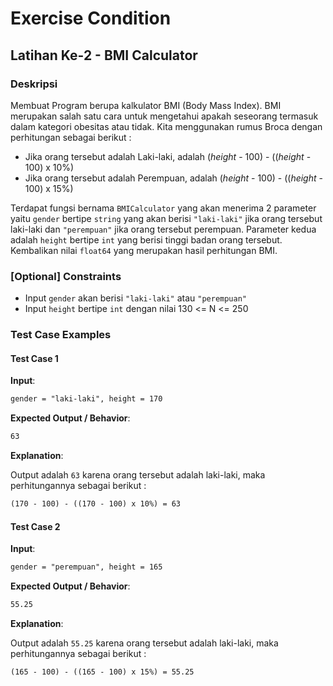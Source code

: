 # Exercise Condition

## Latihan Ke-2 - BMI Calculator

### Deskripsi

Membuat Program berupa kalkulator BMI (Body Mass Index). BMI merupakan salah satu cara untuk mengetahui apakah seseorang termasuk dalam kategori obesitas atau tidak. Kita menggunakan rumus Broca dengan perhitungan sebagai berikut :

- Jika orang tersebut adalah Laki-laki, adalah (_height_ - 100) - ((_height_ - 100) x 10%)
- Jika orang tersebut adalah Perempuan, adalah (_height_ - 100) - ((_height_ - 100) x 15%)

Terdapat fungsi bernama `BMICalculator` yang akan menerima 2 parameter yaitu `gender` bertipe `string` yang akan berisi `"laki-laki"` jika orang tersebut laki-laki dan `"perempuan"` jika orang tersebut perempuan. Parameter kedua adalah `height` bertipe `int` yang berisi tinggi badan orang tersebut. Kembalikan nilai `float64` yang merupakan hasil perhitungan BMI.

### [Optional] Constraints

- Input `gender` akan berisi `"laki-laki"` atau `"perempuan"`
- Input `height` bertipe `int` dengan nilai 130 <= N <= 250

### Test Case Examples

#### Test Case 1

**Input**:

```txt
gender = "laki-laki", height = 170
```

**Expected Output / Behavior**:

```txt
63
```

**Explanation**:

Output adalah `63` karena orang tersebut adalah laki-laki, maka perhitungannya sebagai berikut :

```txt
(170 - 100) - ((170 - 100) x 10%) = 63
```

#### Test Case 2

**Input**:

```txt
gender = "perempuan", height = 165
```

**Expected Output / Behavior**:

```txt
55.25
```

**Explanation**:

Output adalah `55.25` karena orang tersebut adalah laki-laki, maka perhitungannya sebagai berikut :

```txt
(165 - 100) - ((165 - 100) x 15%) = 55.25
```
